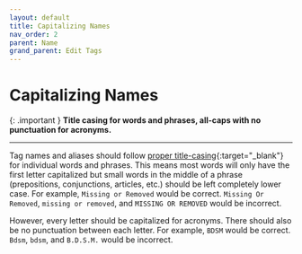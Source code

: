 ```yaml
---
layout: default
title: Capitalizing Names
nav_order: 2
parent: Name
grand_parent: Edit Tags
---
```


# Capitalizing Names

{: .important }
**Title casing for words and phrases, all-caps with no punctuation for acronyms.**

---

Tag names and aliases should follow [proper title-casing](https://capitalizemytitle.com/style/AP/){:target="_blank"} for individual words and phrases. This means most words will only have the first letter capitalized but small words in the middle of a phrase (prepositions, conjunctions, articles, etc.) should be left completely lower case. For example, `Missing or Removed` would be correct. `Missing Or Removed`, `missing or removed`, and `MISSING OR REMOVED` would be incorrect.

However, every letter should be capitalized for acronyms. There should also be no punctuation between each letter. For example, `BDSM` would be correct. `Bdsm`, `bdsm`, and `B.D.S.M.` would be incorrect.
